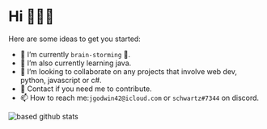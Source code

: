 # Hi 👋👋👋


Here are some ideas to get you started:

- 🔭 I’m currently `brain-storming` 🧠. 
- 🌱 I’m also currently learning java.
- 👯 I’m looking to collaborate on any projects that involve web dev, python, javascript or c#. 
- 💬 Contact if you need me to contribute.
- 📫 How to reach me:`jgodwin42@icloud.com` or  `schwartz#7344` on discord. 


![based github stats](https://github-readme-stats.vercel.app/api?username=schwarzercm&show_icons=true&theme=dark)

